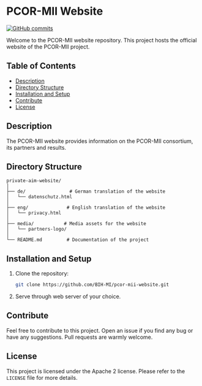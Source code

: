 # PCOR-MII Website

[![GitHub commits](https://img.shields.io/github/commit-activity/m/BIH-MI/pcor-mii-website)](https://github.com/BIH-MI/pcor-mii-website/commits/main)

Welcome to the PCOR-MII website repository. This project hosts the official website of the PCOR-MII project.

## Table of Contents

- [Description](#description)
- [Directory Structure](#directory-structure)
- [Installation and Setup](#installation-and-setup)
- [Contribute](#contribute)
- [License](#license)

## Description

The PCOR-MII website provides information on the PCOR-MII consortium, its partners and results.

## Directory Structure

```
private-aim-website/
│
├── de/                # German translation of the website
│   └── datenschutz.html
│
├── eng/              # English translation of the website
│   └── privacy.html
│
├── media/           # Media assets for the website
│   └── partners-logo/
│
└── README.md         # Documentation of the project
```

## Installation and Setup

1. Clone the repository:
   ```bash
   git clone https://github.com/BIH-MI/pcor-mii-website.git
   ```

2. Serve through web server of your choice.

## Contribute

Feel free to contribute to this project. Open an issue if you find any bug or have any suggestions. Pull requests are warmly welcome.

## License

This project is licensed under the Apache 2 license. Please refer to the `LICENSE` file for more details.
